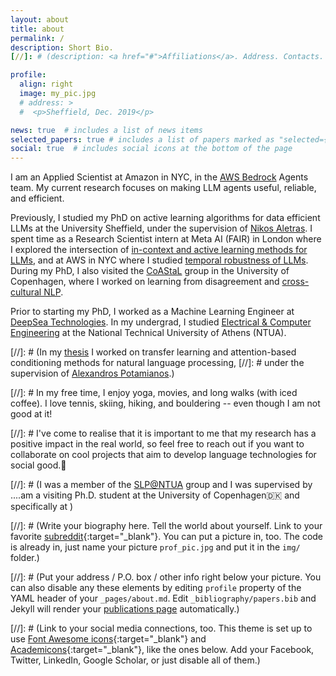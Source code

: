 ```yaml
---
layout: about
title: about
permalink: /
description: Short Bio.
[//]: # (description: <a href="#">Affiliations</a>. Address. Contacts. Moto. Etc.)

profile:
  align: right
  image: my_pic.jpg
  # address: >
  #  <p>Sheffield, Dec. 2019</p>

news: true  # includes a list of news items
selected_papers: true # includes a list of papers marked as "selected={true}"
social: true  # includes social icons at the bottom of the page
---
```


I am an Applied Scientist at Amazon in NYC, in the [AWS Bedrock](https://www.sheffield.ac.uk/dc) Agents team. My current research focuses on making LLM agents useful, reliable, and efficient. 

Previously, I studied my PhD on active learning algorithms for data efficient LLMs at the University Sheffield, under the supervision of [Nikos Aletras](http://nikosaletras.com/). 
I spent time as a Research Scientist intern at Meta AI (FAIR) in London where I explored the intersection of [in-context and active learning methods for LLMs](https://aclanthology.org/2023.findings-emnlp.334/), and at AWS in NYC where I studied [temporal robustness of LLMs](https://aclanthology.org/2023.eacl-main.211/).
During my PhD, I also visited the [CoAStaL](https://coastalcph.github.io/) group in the University of Copenhagen, where I worked on learning from disagreement and [cross-cultural NLP](https://aclanthology.org/2022.acl-long.482/).

[comment]: <> (Hello world.🦋 I am a final year Ph.D. student at the CS dept. at the [University of Sheffield]&#40;https://www.sheffield.ac.uk/dcs&#41;, working on natural language processing & machine learning.)

[comment]: <> (My advisor is [Nikos Aletras]&#40;http://nikosaletras.com/&#41; and my work is funded by an [Amazon Alexa Fellowship]&#40;https://developer.amazon.com/en-US/alexa/alexa-startups/alexa-fund/alexa-fellowship/graduate&#41;.)

[comment]: <> (My research focuses on [active learning]&#40;https://arxiv.org/abs/2109.03764&#41;, [evaluation & benchmarking]&#40;https://arxiv.org/abs/2302.12297&#41; and [in-context learning]&#40;https://arxiv.org/abs/2305.14264&#41; -- but I'm fascinated by other topics as well!)

[comment]: <> (During my Ph.D., I have interned at [Meta AI]&#40;https://ai.facebook.com/&#41; &#40;FAIR&#41; in London with [Jane Dwivedi-Yu]&#40;https://janedwivedi.github.io/&#41; and [Timo Schick]&#40;https://scholar.google.de/citations?user=k8CKy5UAAAAJ&hl=de&#41; &#40;2023&#41;, and at Amazon Web Services &#40;[AWS]&#40;https://aws.amazon.com/machine-learning/language/&#41;&#41; in NYC with [Miguel Ballesteros]&#40;http://miguelballesteros.com/&#41; and the Amazon Comprehend team &#40;2022&#41;. )

[comment]: <> (I have also visited the [CoAStaL]&#40;https://coastalcph.github.io/&#41; group in the University of Copenhagen &#40;2021&#41;, where I had the pleasure of working with [Anders Søgaard]&#40;https://anderssoegaard.github.io/&#41; and the rest of the team on learning from disagreement and [cross-cultural NLP]&#40;https://aclanthology.org/2022.acl-long.482/&#41;.)

[comment]: <> (Currently, I am Research Scientist Intern at [Meta AI]&#40;https://ai.facebook.com/&#41; &#40;FAIR Labs&#41; in London. Earlier this year, I did an internship as an Applied Scientist at Amazon Web Services &#40;[AWS]&#40;https://aws.amazon.com/machine-learning/language/&#41;&#41; in NYC, working with the AI human language technology group.)

[comment]: <> (Last year, I visited the [CoAStaL]&#40;https://coastalcph.github.io/&#41; group in the University of Copenhagen, where I had the pleasure of working with [Anders Søgaard]&#40;https://anderssoegaard.github.io/&#41; and the rest of the team on exciting projects on learning from disagreement, fairness and cross-cultural NLP.)

Prior to starting my PhD, I worked as a Machine Learning Engineer at [DeepSea Technologies](https://www.deepsea.ai/). 
In my undergrad, I studied [Electrical & Computer Engineering](https://www.ece.ntua.gr/en) at the National Technical University of Athens (NTUA).

[comment]: <> (link to my sheff interview https://www.sheffield.ac.uk/dcs/postgraduate/phd-profiles/katerina)

[comment]: <> (During my Ph.D., I have interned at [Meta AI]&#40;https://ai.facebook.com/&#41; &#40;FAIR&#41; in London with [Jane Dwivedi-Yu]&#40;https://janedwivedi.github.io/&#41; and [Timo Schick]&#40;https://scholar.google.de/citations?user=k8CKy5UAAAAJ&hl=de&#41; &#40;2023&#41;, where I worked on [active learning for in-context learning with LLMs]&#40;https://arxiv.org/abs/2305.14264&#41;.)

[comment]: <> (I have interned at Amazon Web Services &#40;[AWS]&#40;https://aws.amazon.com/machine-learning/language/&#41;&#41; in NYC with [Miguel Ballesteros]&#40;http://miguelballesteros.com/&#41; and the AI human language technology group &#40;2022&#41;, where I worked on [evaluation of temporal concept drift of MLMs]&#40;https://aclanthology.org/2023.eacl-main.211/&#41;. )

[//]: # (In my [thesis](http://artemis.cslab.ece.ntua.gr:8080/jspui/bitstream/123456789/17295/1/Eng_Thesis_Kate.pdf) I worked on transfer  learning  and  attention-based  conditioning  methods  for natural language processing, 
[//]: # under the supervision of [Alexandros Potamianos](https://scholar.google.com/citations?user=pBQViyUAAAAJ&hl=en).)

[//]: # In my free time, I enjoy yoga, movies, and long walks (with iced coffee). I love tennis, skiing, hiking, and bouldering -- even though I am not good at it! 

[//]: # I've come to realise that it is important to me that my research has a positive impact in the real world, so feel free to reach out if you want to collaborate on cool projects that aim to develop language technologies for social good.🦋


[//]: # (I was a member of the [SLP@NTUA](https://slp-ntua.github.io/team/) group and I was supervised by ....am a visiting Ph.D. student at the University of Copenhagen🇩🇰 and specifically at )

[//]: # (Write your biography here. Tell the world about yourself. Link to your favorite [subreddit](http://reddit.com){:target="\_blank"}. You can put a picture in, too. The code is already in, just name your picture `prof_pic.jpg` and put it in the `img/` folder.)

[//]: # (Put your address / P.O. box / other info right below your picture. You can also disable any these elements by editing `profile` property of the YAML header of your `_pages/about.md`. Edit `_bibliography/papers.bib` and Jekyll will render your [publications page](/al-folio/publications/) automatically.)

[//]: # (Link to your social media connections, too. This theme is set up to use [Font Awesome icons](http://fortawesome.github.io/Font-Awesome/){:target="\_blank"} and [Academicons](https://jpswalsh.github.io/academicons/){:target="\_blank"}, like the ones below. Add your Facebook, Twitter, LinkedIn, Google Scholar, or just disable all of them.)